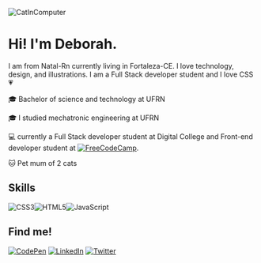 

![CatInComputer](https://i.pinimg.com/originals/ab/dc/be/abdcbe5fdef8ee78bdc312cda2b67df6.gif)
# Hi! I'm Deborah.
I am from Natal-Rn currently living in Fortaleza-CE.
I love technology, design, and illustrations.
I am a Full Stack developer student and I love CSS :heartpulse: 

:mortar_board: Bachelor of science and technology at UFRN 

:mortar_board: I studied mechatronic engineering at UFRN 

:computer: currently a Full Stack developer student at Digital College and 
Front-end developer student at
[![FreeCodeCamp](https://img.shields.io/badge/Freecodecamp-%23123.svg?&style=for-the-badge&logo=freecodecamp&logoColor=green)](https://www.freecodecamp.org/fccf46a8b72-445a-4117-a5da-f124483a9ffd).

:cat: Pet mum of 2 cats

## Skills 
![CSS3](https://img.shields.io/badge/css3-%231572B6.svg?style=for-the-badge&logo=css3&logoColor=white)![HTML5](https://img.shields.io/badge/html5-%23E34F26.svg?style=for-the-badge&logo=html5&logoColor=white)![JavaScript](https://img.shields.io/badge/javascript-%23323330.svg?style=for-the-badge&logo=javascript&logoColor=%23F7DF1E)

## Find me! 
[![CodePen](https://img.shields.io/badge/Codepen-000000?style=for-the-badge&logo=codepen&logoColor=white)](https://codepen.io/deborahhm)
[![LinkedIn](https://img.shields.io/badge/linkedin-%230077B5.svg?style=for-the-badge&logo=linkedin&logoColor=white)](https://www.linkedin.com/in/deborah-nascimento-927249191/)
[![Twitter](https://img.shields.io/badge/Twitter-%231DA1F2.svg?style=for-the-badge&logo=Twitter&logoColor=white)](https://twitter.com/DevBinha)
